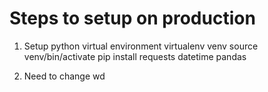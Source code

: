 # Steps to setup on production

1) Setup python virtual environment
virtualenv venv
source venv/bin/activate
pip install requests datetime pandas

2) Need to 
change wd 
